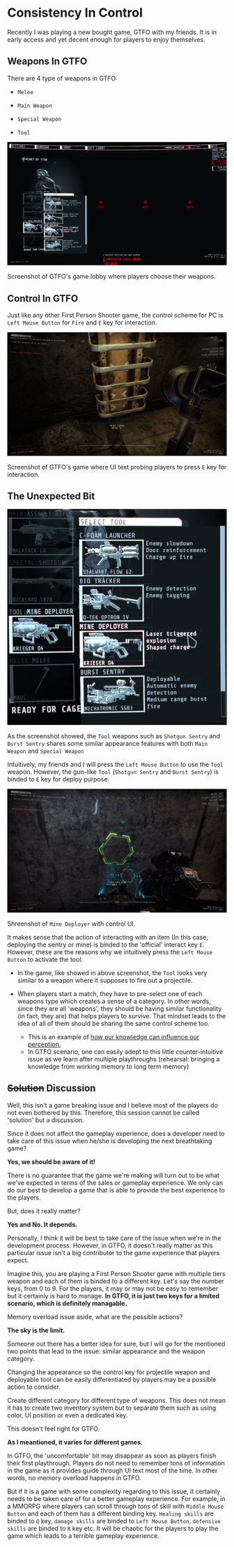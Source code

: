# Consistency In Control

Recently I was playing a new bought game, GTFO with my friends. It is in early access and yet decent enough for players to enjoy themselves.

## Weapons In GTFO

There are 4 type of weapons in GTFO:

- `Melee`

- `Main Weapon`

- `Special Weapon`

- `Tool`

<img src="https://raw.githubusercontent.com/FJinn/fjinn.github.io/master/Experiences/UXDesign/Images/ConsistencyInControl/GTFO_LobbyWeaponsMenu.jpg?raw=true"/>

Screenshot of GTFO's game lobby where players choose their weapons.

## Control In GTFO

Just like any other First Person Shooter game, the control scheme for PC is `Left Mouse Button` for `Fire` and `E` key for interaction.

<img src="https://raw.githubusercontent.com/FJinn/fjinn.github.io/master/Experiences/UXDesign/Images/ConsistencyInControl/GTFO_InGameLadderUI.jpg?raw=true"/>

Screenshot of GTFO's game where UI text probing players to press `E` key for interaction.

## The Unexpected Bit

<img src="https://raw.githubusercontent.com/FJinn/fjinn.github.io/master/Experiences/UXDesign/Images/ConsistencyInControl/GTFO_WeaponsMenu.jpg?raw=true"/>

As the screenshot showed, the `Tool` weapons such as `Shotgun Sentry` and `Burst Sentry` shares some similar appearance features with both `Main Weapon` and `Special Weapon`

Intuitively, my friends and I will press the `Left Mouse Button` to use the `Tool` weapon. However, the gun-like `Tool` (`Shotgun Sentry` and `Burst Sentry`) is binded to `E` key for deploy purpose.

<img src="https://raw.githubusercontent.com/FJinn/fjinn.github.io/master/Experiences/UXDesign/Images/ConsistencyInControl/GTFO_InGameToolUI.jpg?raw=true"/>

Shreenshot of `Mine Deployer` with control UI.

It makes sense that the action of interacting with an item (In this case, deploying the sentry or mine) is binded to the 'official' interact key `E`. However, these are the reasons why we intuitively press the `Left Mouse Button` to activate the tool.

- In the game, like showed in above screenshot, the `Tool` looks very similar to a weapon where it supposes to fire out a projectile.

- When players start a match, they have to pre-select one of each weapons type which creates a sense of a category. In other words, since they are all 'weapons', they should be having similar functionality (in fact, they are) that helps players to survive. That mindset leads to the idea of all of them should be sharing the same control scheme too. 
  - This is an example of [how our knowledge can influence our perception.](/Experiences/UXDesign/NeuroscienceAndUX.md)
  - In GTFO scenario, one can easily adept to this little counter-intuitive issue as we learn after multiple playthroughs (rehearsal: bringing a knowledge from working memory to long term memory)

## ~~Solution~~ Discussion

Well, this isn't a game breaking issue and I believe most of the players do not even bothered by this. Therefore, this session cannot be called 'solution' but a discussion.

Since it does not affect the gameplay experience, does a developer need to take care of this issue when he/she is developing the next breathtaking game?

**Yes, we should be aware of it!**

There is no guarantee that the game we're making will turn out to be what we've expected in terms of the sales or gameplay experience. We only can do our best to develop a game that is able to provide the best experience to the players.

But, does it really matter?

**Yes and No. It depends.**

Personally, I think it will be best to take care of the issue when we're in the development process. However, in GTFO, it doesn't really matter as this particular issue isn't a big contributor to the game experience that players expect.

Imagine this, you are playing a First Person Shooter game with multiple tiers weapon and each of them is binded to a different key. Let's say the number keys, from 0 to 9. For the players, it may or may not be easy to remember but it certainly is hard to manage. **In GTFO, it is just two keys for a limited scenario, which is definitely managable.**

Memory overload issue aside, what are the possible actions?

**The sky is the limit.**

Someone out there has a better idea for sure, but I will go for the mentioned two points that lead to the issue: similar appearance and the weapon category.

Changing the appearance so the control key for projectile weapon and deployable tool can be easily differentiated by players may be a possible action to consider.

Create different category for different type of weapons. This does not mean it has to create two inventory system but to separate them such as using color, UI position or even a dedicated key.

This doesn't feel right for GTFO.

**As I meantioned, it varies for different games.**

In GTFO, the 'uncomfortable' bit may disappear as soon as players finish their first playthrough. Players do not need to remember tons of information in the game as it provides guide through UI text most of the time. In other words, no memory overload happens in GTFO.

But if it is a game with some complexity regarding to this issue, it certainly needs to be taken care of for a better gameplay experience. For example, in a MMORPG where players can scroll through tons of skill with `Middle Mouse Button` and each of them has a different binding key. `Healing skills` are binded to `Q` key, `damage skills` are binded to `Left Mouse Button`, `defensive skills` are binded to `R` key etc. It will be chaotic for the players to play the game which leads to a terrible gameplay experience.
